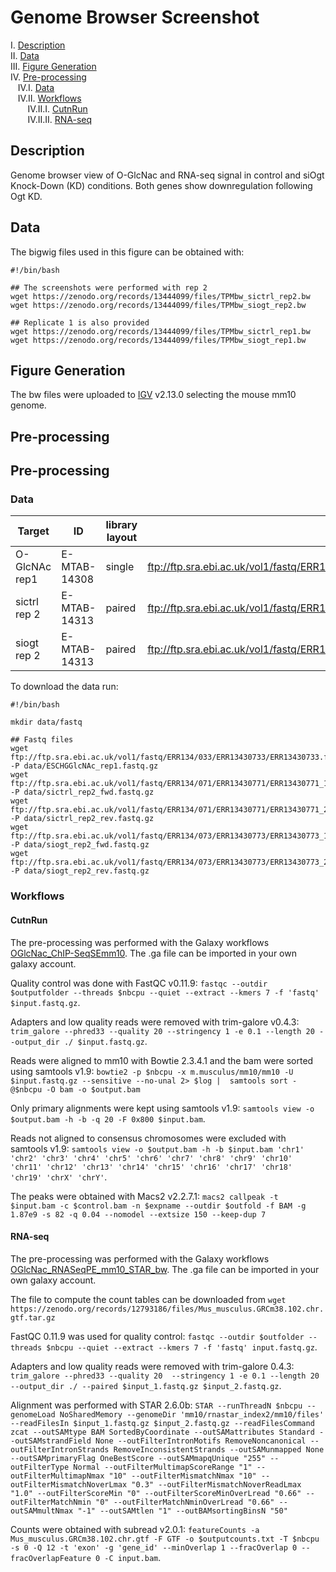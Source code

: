 # Genome Browser Screenshot

I. [Description](#description)  
II. [Data](#data)  
III. [Figure Generation](#figure-generation)  
IV. [Pre-processing](#pre-processing)  
&nbsp;&nbsp; IV.I. [Data](#data-1)  
&nbsp;&nbsp; IV.II. [Workflows](#workflows)  
&nbsp;&nbsp;&nbsp;&nbsp;&nbsp;&nbsp; IV.II.I. [CutnRun](#cutnrun)  
&nbsp;&nbsp;&nbsp;&nbsp;&nbsp;&nbsp; IV.II.II. [RNA-seq](#rna-seq)  


## Description

Genome browser view of O-GlcNac and RNA-seq signal in control and siOgt Knock-Down (KD) conditions. Both genes show downregulation following Ogt KD.

## Data

The bigwig files used in this figure can be obtained with:

```
#!/bin/bash

## The screenshots were performed with rep 2
wget https://zenodo.org/records/13444099/files/TPMbw_sictrl_rep2.bw
wget https://zenodo.org/records/13444099/files/TPMbw_siogt_rep2.bw

## Replicate 1 is also provided
wget https://zenodo.org/records/13444099/files/TPMbw_sictrl_rep1.bw
wget https://zenodo.org/records/13444099/files/TPMbw_siogt_rep1.bw
```

## Figure Generation

The bw files were uploaded to [IGV](https://igv.org/) v2.13.0 selecting the mouse mm10 genome.


## Pre-processing

## Pre-processing

### Data

| Target | ID | library layout | link 1| link 2 |
|--------|----|----------------|-------|--------|
| O-GlcNAc rep1 | E-MTAB-14308 | single | ftp://ftp.sra.ebi.ac.uk/vol1/fastq/ERR134/033/ERR13430733/ERR13430733.fastq.gz ||
| sictrl rep 2 | E-MTAB-14313 | paired | ftp://ftp.sra.ebi.ac.uk/vol1/fastq/ERR134/071/ERR13430771/ERR13430771_1.fastq.gz | ftp://ftp.sra.ebi.ac.uk/vol1/fastq/ERR134/071/ERR13430771/ERR13430771_2.fastq.gz |
| siogt rep 2 | E-MTAB-14313 | paired | ftp://ftp.sra.ebi.ac.uk/vol1/fastq/ERR134/073/ERR13430773/ERR13430773_1.fastq.gz | ftp://ftp.sra.ebi.ac.uk/vol1/fastq/ERR134/073/ERR13430773/ERR13430773_2.fastq.gz |

To download the data run:

```
#!/bin/bash

mkdir data/fastq

## Fastq files
wget ftp://ftp.sra.ebi.ac.uk/vol1/fastq/ERR134/033/ERR13430733/ERR13430733.fastq.gz -P data/ESCHGGlcNAc_rep1.fastq.gz
wget ftp://ftp.sra.ebi.ac.uk/vol1/fastq/ERR134/071/ERR13430771/ERR13430771_1.fastq.gz -P data/sictrl_rep2_fwd.fastq.gz
wget ftp://ftp.sra.ebi.ac.uk/vol1/fastq/ERR134/071/ERR13430771/ERR13430771_2.fastq.gz -P data/sictrl_rep2_rev.fastq.gz
wget ftp://ftp.sra.ebi.ac.uk/vol1/fastq/ERR134/073/ERR13430773/ERR13430773_1.fastq.gz -P data/siogt_rep2_fwd.fastq.gz
wget ftp://ftp.sra.ebi.ac.uk/vol1/fastq/ERR134/073/ERR13430773/ERR13430773_2.fastq.gz -P data/siogt_rep2_rev.fastq.gz
```


### Workflows

#### CutnRun

The pre-processing was performed with the Galaxy workflows [OGlcNac_ChIP-SeqSEmm10](../../figure1/A/galaxy-workflows/Galaxy-Workflow-OGlcNac_ChIP-SeqSEmm10.ga). The .ga file can be imported in your own galaxy account.

Quality control was done with FastQC v0.11.9: `fastqc --outdir $outputfolder --threads $nbcpu --quiet --extract --kmers 7 -f 'fastq' $input.fastq.gz`.

Adapters and low quality reads were removed with trim-galore v0.4.3: `trim_galore --phred33 --quality 20 --stringency 1 -e 0.1 --length 20 --output_dir ./ $input.fastq.gz`.

Reads were aligned to mm10 with Bowtie 2.3.4.1 and the bam were sorted using samtools v1.9: `bowtie2 -p $nbcpu -x m.musculus/mm10/mm10 -U $input.fastq.gz --sensitive --no-unal 2> $log |  samtools sort -@$nbcpu -O bam -o $output.bam`

Only primary alignments were kept using samtools v1.9: `samtools view -o $output.bam -h -b -q 20 -F 0x800 $input.bam`.

Reads not aligned to consensus chromosomes were excluded with samtools v1.9: `samtools view -o $output.bam -h -b $input.bam 'chr1' 'chr2' 'chr3' 'chr4' 'chr5' 'chr6' 'chr7' 'chr8' 'chr9' 'chr10' 'chr11' 'chr12' 'chr13' 'chr14' 'chr15' 'chr16' 'chr17' 'chr18' 'chr19' 'chrX' 'chrY'`.

The peaks were obtained with Macs2 v2.2.7.1: `macs2 callpeak -t $input.bam -c $control.bam -n $expname --outdir $outfold -f BAM -g 1.87e9 -s 82 -q 0.04 --nomodel --extsize 150 --keep-dup 7`

#### RNA-seq

The pre-processing was performed with the Galaxy workflows [OGlcNac_RNASeqPE_mm10_STAR_bw](../B/galaxy-workflows/Galaxy-Workflow-OGlcNac_RNASeqPE_mm10_STAR_bw.ga). The .ga file can be imported in your own galaxy account.

The file to compute the count tables can be downloaded from `wget https://zenodo.org/records/12793186/files/Mus_musculus.GRCm38.102.chr.gtf.tar.gz`

FastQC 0.11.9 was used for quality control: `fastqc --outdir $outfolder --threads $nbcpu --quiet --extract --kmers 7 -f 'fastq' input.fastq.gz`.

Adapters and low quality reads were removed with trim-galore 0.4.3: `trim_galore --phred33 --quality 20  --stringency 1 -e 0.1 --length 20 --output_dir ./ --paired $input_1.fastq.gz $input_2.fastq.gz`.

Alignment was performed with STAR 2.6.0b: `STAR --runThreadN $nbcpu --genomeLoad NoSharedMemory --genomeDir 'mm10/rnastar_index2/mm10/files' --readFilesIn $input_1.fastq.gz $input_2.fastq.gz --readFilesCommand zcat --outSAMtype BAM SortedByCoordinate --outSAMattributes Standard --outSAMstrandField None --outFilterIntronMotifs RemoveNoncanonical --outFilterIntronStrands RemoveInconsistentStrands --outSAMunmapped None --outSAMprimaryFlag OneBestScore --outSAMmapqUnique "255" --outFilterType Normal --outFilterMultimapScoreRange "1" --outFilterMultimapNmax "10" --outFilterMismatchNmax "10" --outFilterMismatchNoverLmax "0.3" --outFilterMismatchNoverReadLmax "1.0" --outFilterScoreMin "0" --outFilterScoreMinOverLread "0.66" --outFilterMatchNmin "0" --outFilterMatchNminOverLread "0.66" --outSAMmultNmax "-1" --outSAMtlen "1" --outBAMsortingBinsN "50"`

Counts were obtained with subread v2.0.1: `featureCounts -a Mus_musculus.GRCm38.102.chr.gtf -F GTF -o $outputcounts.txt -T $nbcpu -s 0 -Q 12 -t 'exon' -g 'gene_id' --minOverlap 1 --fracOverlap 0 --fracOverlapFeature 0 -C input.bam`.
